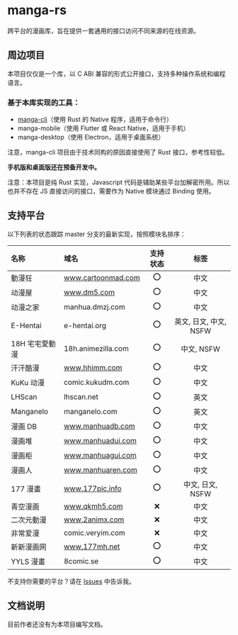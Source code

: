 # manga-rs

跨平台的漫画库，旨在提供一套通用的接口访问不同来源的在线资源。

## 周边项目

本项目仅仅是一个库，以 C ABI 兼容的形式公开接口，支持多种操作系统和编程语言。

### 基于本库实现的工具：

- [manga-cli](https://github.com/Hentioe/manga-cli)（使用 Rust 的 Native 程序，适用于命令行）
- manga-mobile（使用 Flutter 或 React Native，适用于手机）
- manga-desktop（使用 Electron，适用于桌面系统）

注意，manga-cli 项目由于技术同构的原因直接使用了 Rust 接口，参考性较低。

**手机版和桌面版还在预备开发中。**

注意：本项目是纯 Rust 实现，Javascript 代码是辅助某些平台加解密所用。所以也并不存在 JS 直接访问的接口，需要作为 Native 模块通过 Binding 使用。

## 支持平台

以下列表的状态跟踪 master 分支的最新实现，按照模块名排序：

| 名称           | 域名               | 支持状态 |          标签          |
| :------------- | :----------------- | :------: | :--------------------: |
| 動漫狂         | www.cartoonmad.com |   ⭕️    |          中文          |
| 动漫屋         | www.dm5.com        |   ⭕️    |          中文          |
| 动漫之家       | manhua.dmzj.com    |   ⭕️    |          中文          |
| E-Hentai       | e-hentai.org       |   ⭕️    | 英文, 日文, 中文, NSFW |
| 18H 宅宅愛動漫 | 18h.animezilla.com |   ⭕️    |       中文, NSFW       |
| 汗汗酷漫       | www.hhimm.com      |   ⭕️    |          中文          |
| KuKu 动漫      | comic.kukudm.com   |   ⭕️    |          中文          |
| LHScan         | lhscan.net         |   ⭕️    |          英文          |
| Manganelo      | manganelo.com      |   ⭕️    |          英文          |
| 漫画 DB        | www.manhuadb.com   |   ⭕️    |          中文          |
| 漫画堆         | www.manhuadui.com  |   ⭕️    |          中文          |
| 漫画柜         | www.manhuagui.com  |   ⭕️    |          中文          |
| 漫画人         | www.manhuaren.com  |   ⭕️    |          中文          |
| 177 漫畫       | www.177pic.info    |   ⭕️    |    中文, 日文, NSFW    |
| 青空漫画       | www.qkmh5.com      |    ❌    |          中文          |
| 二次元動漫     | www.2animx.com     |    ❌    |          中文          |
| 非常爱漫       | comic.veryim.com   |    ❌    |          中文          |
| 新新漫画网     | www.177mh.net      |   ⭕️    |          中文          |
| YYLS 漫畫      | 8comic.se          |   ⭕️    |          中文          |

不支持你需要的平台？请在 [Issues](https://github.com/Hentioe/manga-rs/issues) 中告诉我。

## 文档说明

目前作者还没有为本项目编写文档。
